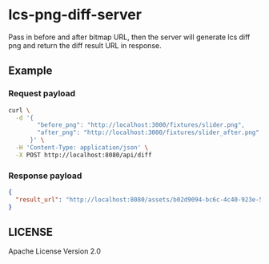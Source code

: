 # lcs-png-diff-server
Pass in before and after bitmap URL, then the server will generate lcs diff png and return the diff result URL in response.

## Example

### Request payload

``` bash
curl \
  -d '{
        "before_png": "http://localhost:3000/fixtures/slider.png",
        "after_png": "http://localhost:3000/fixtures/slider_after.png"
      }' \
  -H 'Content-Type: application/json' \
  -X POST http://localhost:8080/api/diff
```

### Response payload

``` json
{
  "result_url": "http://localhost:8080/assets/b02d9094-bc6c-4c40-923e-50c66bcf1951.png"
}
```

## LICENSE

Apache License Version 2.0